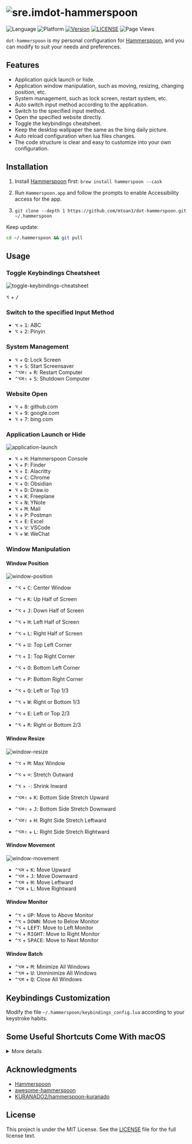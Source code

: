 # ![sre.im](https://sre.im/favicon-64.png)dot-hammerspoon

![Language](https://img.shields.io/badge/language-Lua-orange)
![Platform](https://img.shields.io/badge/platform-macOS-lightgrey)
[![Version](https://img.shields.io/github/v/release/windvalley/dot-hammerspoon?include_prereleases)](https://github.com/windvalley/dot-hammerspoon/releases)
[![LICENSE](https://img.shields.io/github/license/windvalley/dot-hammerspoon)](LICENSE)
![Page Views](https://views.whatilearened.today/views/github/windvalley/dot-hammerspoon.svg)

`dot-hammerspoon` is my personal configuration for [Hammerspoon](http://www.hammerspoon.org/), and you can modify to suit your needs and preferences.

## Features

- Application quick launch or hide.
- Application window manipulation, such as moving, resizing, changing position, etc.
- System management, such as lock screen, restart system, etc.
- Auto switch input method according to the application.
- Switch to the specified input method.
- Open the specified website directly.
- Toggle the keybindings cheatsheet.
- Keep the desktop wallpaper the same as the bing daily picture.
- Auto reload configuration when lua files changes.
- The code structure is clear and easy to customize into your own configuration.

## Installation

1. Install [Hammerspoon](http://www.hammerspoon.org/) first: `brew install hammerspoon --cask`

2. Run `Hammerspoon.app` and follow the prompts to enable Accessibility access for the app.

3. `git clone --depth 1 https://github.com/mtoan1/dot-hammerspoon.git ~/.hammerspoon`

Keep update:

```sh
cd ~/.hammerspoon && git pull
```

## Usage

### Toggle Keybindings Cheatsheet

![toggle-keybindings-cheatsheet](https://user-images.githubusercontent.com/6139938/213378139-2d005ac0-bce3-4798-a8b5-e2c23fd5817c.gif)

<kbd>⌥</kbd> + <kbd>/</kbd>

### Switch to the specified Input Method

- <kbd>⌥</kbd> + <kbd>1</kbd>: ABC
- <kbd>⌥</kbd> + <kbd>2</kbd>: Pinyin

### System Management

- <kbd>⌥</kbd> + <kbd>Q</kbd>: Lock Screen
- <kbd>⌥</kbd> + <kbd>S</kbd>: Start Screensaver
- <kbd>⌃</kbd><kbd>⌥</kbd><kbd>⌘</kbd><kbd>⇧</kbd> + <kbd>R</kbd>: Restart Computer
- <kbd>⌃</kbd><kbd>⌥</kbd><kbd>⌘</kbd><kbd>⇧</kbd> + <kbd>S</kbd>: Shutdown Computer

### Website Open

- <kbd>⌥</kbd> + <kbd>8</kbd>: github.com
- <kbd>⌥</kbd> + <kbd>9</kbd>: google.com
- <kbd>⌥</kbd> + <kbd>7</kbd>: bing.com

### Application Launch or Hide

![application-launch](https://user-images.githubusercontent.com/6139938/213380921-4a8a891f-3476-4160-a23d-afd402f53c46.gif)

- <kbd>⌥</kbd> + <kbd>H</kbd>: Hammerspoon Console
- <kbd>⌥</kbd> + <kbd>F</kbd>: Finder
- <kbd>⌥</kbd> + <kbd>I</kbd>: Alacritty
- <kbd>⌥</kbd> + <kbd>C</kbd>: Chrome
- <kbd>⌥</kbd> + <kbd>O</kbd>: Obsidian
- <kbd>⌥</kbd> + <kbd>D</kbd>: Draw.io
- <kbd>⌥</kbd> + <kbd>K</kbd>: Freeplane
- <kbd>⌥</kbd> + <kbd>N</kbd>: YNote
- <kbd>⌥</kbd> + <kbd>M</kbd>: Mail
- <kbd>⌥</kbd> + <kbd>P</kbd>: Postman
- <kbd>⌥</kbd> + <kbd>E</kbd>: Excel
- <kbd>⌥</kbd> + <kbd>V</kbd>: VSCode
- <kbd>⌥</kbd> + <kbd>W</kbd>: WeChat

### Window Manipulation

#### Window Position

![window-position](https://user-images.githubusercontent.com/6139938/213381748-31c10324-aee6-48d4-9ec7-492611fac499.gif)

- <kbd>⌃</kbd><kbd>⌥</kbd> + <kbd>C</kbd>: Center Window

- <kbd>⌃</kbd><kbd>⌥</kbd> + <kbd>K</kbd>: Up Half of Screen
- <kbd>⌃</kbd><kbd>⌥</kbd> + <kbd>J</kbd>: Down Half of Screen
- <kbd>⌃</kbd><kbd>⌥</kbd> + <kbd>H</kbd>: Left Half of Screen
- <kbd>⌃</kbd><kbd>⌥</kbd> + <kbd>L</kbd>: Right Half of Screen

- <kbd>⌃</kbd><kbd>⌥</kbd> + <kbd>U</kbd>: Top Left Corner
- <kbd>⌃</kbd><kbd>⌥</kbd> + <kbd>I</kbd>: Top Right Corner
- <kbd>⌃</kbd><kbd>⌥</kbd> + <kbd>O</kbd>: Bottom Left Corner
- <kbd>⌃</kbd><kbd>⌥</kbd> + <kbd>P</kbd>: Bottom Right Corner

- <kbd>⌃</kbd><kbd>⌥</kbd> + <kbd>Q</kbd>: Left or Top 1/3
- <kbd>⌃</kbd><kbd>⌥</kbd> + <kbd>W</kbd>: Right or Bottom 1/3
- <kbd>⌃</kbd><kbd>⌥</kbd> + <kbd>E</kbd>: Left or Top 2/3
- <kbd>⌃</kbd><kbd>⌥</kbd> + <kbd>R</kbd>: Right or Bottom 2/3

#### Window Resize

![window-resize](https://user-images.githubusercontent.com/6139938/213382832-7f326b87-a704-441d-aa56-9c016f2072cc.gif)

- <kbd>⌃</kbd><kbd>⌥</kbd> + <kbd>M</kbd>: Max Window

- <kbd>⌃</kbd><kbd>⌥</kbd> + <kbd>=</kbd>: Stretch Outward
- <kbd>⌃</kbd><kbd>⌥</kbd> + <kbd>-</kbd>: Shrink Inward

- <kbd>⌃</kbd><kbd>⌥</kbd><kbd>⌘</kbd><kbd>⇧</kbd> + <kbd>K</kbd>: Bottom Side Stretch Upward
- <kbd>⌃</kbd><kbd>⌥</kbd><kbd>⌘</kbd><kbd>⇧</kbd> + <kbd>J</kbd>: Bottom Side Stretch Downward
- <kbd>⌃</kbd><kbd>⌥</kbd><kbd>⌘</kbd><kbd>⇧</kbd> + <kbd>H</kbd>: Right Side Stretch Leftward
- <kbd>⌃</kbd><kbd>⌥</kbd><kbd>⌘</kbd><kbd>⇧</kbd> + <kbd>L</kbd>: Right Side Stretch Rightward

#### Window Movement

![window-movement](https://user-images.githubusercontent.com/6139938/213383576-facc8b81-a94f-4124-b0a1-409d23261421.gif)

- <kbd>⌃</kbd><kbd>⌥</kbd><kbd>⌘</kbd> + <kbd>K</kbd>: Move Upward
- <kbd>⌃</kbd><kbd>⌥</kbd><kbd>⌘</kbd> + <kbd>J</kbd>: Move Downward
- <kbd>⌃</kbd><kbd>⌥</kbd><kbd>⌘</kbd> + <kbd>H</kbd>: Move Leftward
- <kbd>⌃</kbd><kbd>⌥</kbd><kbd>⌘</kbd> + <kbd>L</kbd>: Move Rightward

#### Window Monitor

- <kbd>⌃</kbd><kbd>⌥</kbd> + <kbd>UP</kbd>: Move to Above Monitor
- <kbd>⌃</kbd><kbd>⌥</kbd> + <kbd>DOWN</kbd>: Move to Below Monitor
- <kbd>⌃</kbd><kbd>⌥</kbd> + <kbd>LEFT</kbd>: Move to Left Monitor
- <kbd>⌃</kbd><kbd>⌥</kbd> + <kbd>RIGHT</kbd>: Move to Right Monitor
- <kbd>⌃</kbd><kbd>⌥</kbd> + <kbd>SPACE</kbd>: Move to Next Monitor

#### Window Batch

- <kbd>⌃</kbd><kbd>⌥</kbd><kbd>⌘</kbd> + <kbd>M</kbd>: Minimize All Windows
- <kbd>⌃</kbd><kbd>⌥</kbd><kbd>⌘</kbd> + <kbd>U</kbd>: Unminimize All Windows
- <kbd>⌃</kbd><kbd>⌥</kbd><kbd>⌘</kbd> + <kbd>Q</kbd>: Close All Windows

## Keybindings Customization

Modify the file `~/.hammerspoon/keybindings_config.lua` according to your keystroke habits.

## Some Useful Shortcuts Come With macOS

<details>
<summary>More details</summary>

### Desktop

- <kbd>⌃</kbd> + <kbd>RIGHT</kbd>: Switch to right desktop
- <kbd>⌃</kbd> + <kbd>LEFT</kbd>: Switch to left desktop
- <kbd>⌃</kbd> + <kbd>UP</kbd>: Toggle tiling windows
- <kbd>⌥</kbd><kbd>⌘</kbd> + <kbd>D</kbd>: Toggle dock

### Application

- <kbd>⌘</kbd> + <kbd>Q</kbd>: Close app
- <kbd>⌘</kbd> + <kbd>,</kbd>: Open the app's preferences
- <kbd>⌘</kbd><kbd>⇧</kbd> + <kbd>/</kbd>: Toggle help

### Window

- <kbd>⌘</kbd> + <kbd>H</kbd>: Hide window
- <kbd>⌘</kbd> + <kbd>M</kbd>: Minimize window
- <kbd>⌘</kbd> + <kbd>N</kbd>: New window
- <kbd>⌘</kbd> + <kbd>W</kbd>: Close window
- <kbd>⌘</kbd> + <kbd>\`</kbd>: Switch between windows of the same application
- <kbd>⌃</kbd><kbd>⌘</kbd> + <kbd>F</kbd>: Toggle window fullscreen
- <kbd>⌃</kbd><kbd>⌘</kbd> + <kbd>H</kbd>: Hide all windows except the current one

### Window Tab

- <kbd>⌘</kbd><kbd>⇧</kbd> + <kbd>[</kbd>: Switch to the left tab
- <kbd>⌘</kbd><kbd>⇧</kbd> + <kbd>]</kbd>: Switch to the right tab
- <kbd>⌘</kbd> + <kbd>NUMBER</kbd>: Switch to the specified tab
- <kbd>⌘</kbd> + <kbd>9</kbd>: Switch to the last tab

### Cursor

- <kbd>⌃</kbd> + <kbd>P</kbd>: Move the cursor up
- <kbd>⌃</kbd> + <kbd>N</kbd>: Move the cursor down
- <kbd>⌃</kbd> + <kbd>B</kbd>: Move the cursor back/left
- <kbd>⌃</kbd> + <kbd>F</kbd>: Move the cursor forward/right
- <kbd>⌃</kbd> + <kbd>A</kbd>: Move the cursor to the beginning of the line
- <kbd>⌃</kbd> + <kbd>E</kbd>: Move the cursor to the end of the line

### File

- <kbd>⌘</kbd> + <kbd>BACKSPACE</kbd>: Delete the selected file
- <kbd>⌘</kbd> + <kbd>DOWN</kbd>: Go to a directory or open a file
- <kbd>⌘</kbd> + <kbd>UP</kbd>: Back to the upper level directory
- <kbd>⌘</kbd><kbd>⇧</kbd> + <kbd>BACKSPACE</kbd>: Clear the Trash

### Others

- <kbd>⌘</kbd> + <kbd>+</kbd>: Expand font size
- <kbd>⌘</kbd> + <kbd>-</kbd>: Shrink font size
- <kbd>⌘</kbd> + <kbd>0</kbd>: Reset font size

- <kbd>⌘</kbd> + <kbd>Z</kbd>: Undo
- <kbd>⌘</kbd><kbd>⇧</kbd> + <kbd>Z</kbd>: Redo
- <kbd>⌘</kbd> + <kbd>C</kbd>: Copy
- <kbd>⌘</kbd> + <kbd>V</kbd>: Paste
- <kbd>⌘</kbd><kbd>⌥</kbd> + <kbd>V</kbd>: Paste and delete the original object

</details>

## Acknowledgments

- [Hammerspoon](https://github.com/Hammerspoon/hammerspoon)
- [awesome-hammerspoon](https://github.com/ashfinal/awesome-hammerspoon)
- [KURANADO2/hammerspoon-kuranado](https://github.com/KURANADO2/hammerspoon-kuranado)

## License

This project is under the MIT License.
See the [LICENSE](LICENSE) file for the full license text.
